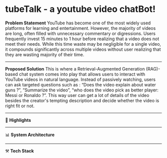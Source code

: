 # tubeTalk - a youtube video chatBot!

**Problem Statement**
YouTube has become one of the most widely used platforms for learning and entertainment. However, the majority of videos are long, often filled with unnecessary commentary or digressions. Users frequently invest 15 minutes to 1 hour before realizing that a video does not meet their needs. While this time waste may be negligible for a single video, it compounds significantly across multiple videos without user realizing that they are wasting majority of their time.

---

**Proposed Solution**
This is where a Retrieval-Augmented Generation (RAG)-based chat system comes into play that allows users to interact with YouTube videos in natural language. Instead of passively watching, users can ask targeted questions such as : “Does the video explain about water guns ?”, “Summarize the video”, “who does the video pick as better player: Messi or Ronaldo ?”. This way user can get a lot of  details of the video besides the creator's tempting description and decide whether the video is right fit or not.

----

🚀 **Highlights**


---
📊 **System Architecture**




---
⚒️ **Tech Stack**




